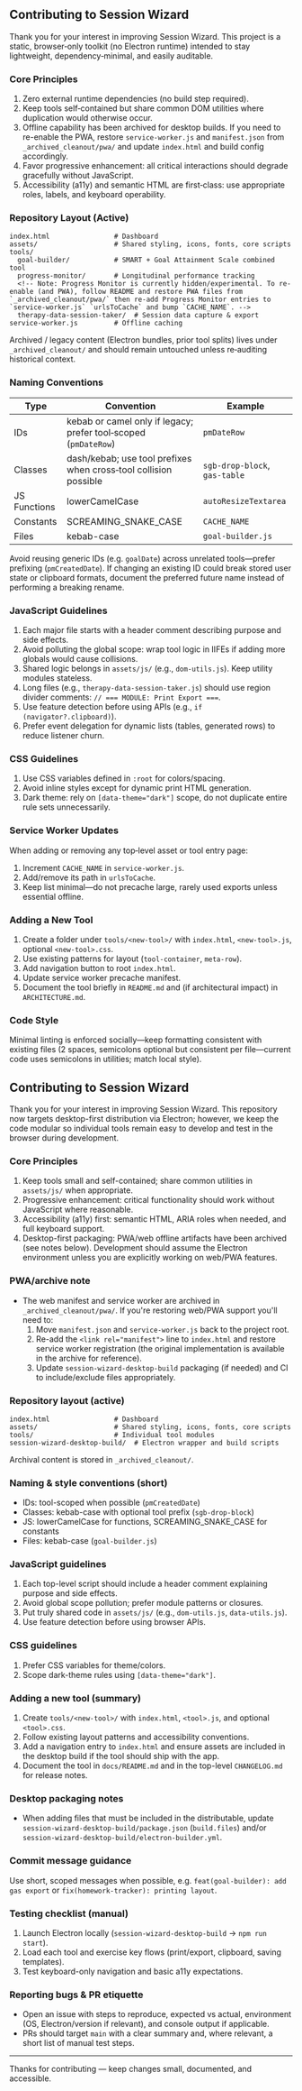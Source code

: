 ## Contributing to Session Wizard

Thank you for your interest in improving Session Wizard. This project is a static, browser‑only toolkit (no Electron runtime) intended to stay lightweight, dependency‑minimal, and easily auditable.

### Core Principles
1. Zero external runtime dependencies (no build step required).
2. Keep tools self‑contained but share common DOM utilities where duplication would otherwise occur.
3. Offline capability has been archived for desktop builds. If you need to re-enable the PWA, restore `service-worker.js` and `manifest.json` from `_archived_cleanout/pwa/` and update `index.html` and build config accordingly.
4. Favor progressive enhancement: all critical interactions should degrade gracefully without JavaScript.
5. Accessibility (a11y) and semantic HTML are first‑class: use appropriate roles, labels, and keyboard operability.

### Repository Layout (Active)
```
index.html                # Dashboard
assets/                   # Shared styling, icons, fonts, core scripts
tools/
  goal-builder/           # SMART + Goal Attainment Scale combined tool
  progress-monitor/       # Longitudinal performance tracking
  <!-- Note: Progress Monitor is currently hidden/experimental. To re-enable (and PWA), follow README and restore PWA files from `_archived_cleanout/pwa/` then re-add Progress Monitor entries to `service-worker.js` `urlsToCache` and bump `CACHE_NAME`. -->
  therapy-data-session-taker/  # Session data capture & export
service-worker.js         # Offline caching
```

Archived / legacy content (Electron bundles, prior tool splits) lives under `_archived_cleanout/` and should remain untouched unless re‑auditing historical context.

### Naming Conventions
| Type | Convention | Example |
|------|------------|---------|
| IDs  | kebab or camel only if legacy; prefer tool‑scoped (`pmDateRow`) | `pmDateRow` |
| Classes | dash/kebab; use tool prefixes when cross‑tool collision possible | `sgb-drop-block`, `gas-table` |
| JS Functions | lowerCamelCase | `autoResizeTextarea` |
| Constants | SCREAMING_SNAKE_CASE | `CACHE_NAME` |
| Files | kebab-case | `goal-builder.js` |

Avoid reusing generic IDs (e.g. `goalDate`) across unrelated tools—prefer prefixing (`pmCreatedDate`). If changing an existing ID could break stored user state or clipboard formats, document the preferred future name instead of performing a breaking rename.

### JavaScript Guidelines
1. Each major file starts with a header comment describing purpose and side effects.
2. Avoid polluting the global scope: wrap tool logic in IIFEs if adding more globals would cause collisions.
3. Shared logic belongs in `assets/js/` (e.g., `dom-utils.js`). Keep utility modules stateless.
4. Long files (e.g., `therapy-data-session-taker.js`) should use region divider comments: `// === MODULE: Print Export ===`.
5. Use feature detection before using APIs (e.g., `if (navigator?.clipboard)`).
6. Prefer event delegation for dynamic lists (tables, generated rows) to reduce listener churn.

### CSS Guidelines
1. Use CSS variables defined in `:root` for colors/spacing.
2. Avoid inline styles except for dynamic print HTML generation.
3. Dark theme: rely on `[data-theme="dark"]` scope, do not duplicate entire rule sets unnecessarily.

### Service Worker Updates
When adding or removing any top‑level asset or tool entry page:
1. Increment `CACHE_NAME` in `service-worker.js`.
2. Add/remove its path in `urlsToCache`.
3. Keep list minimal—do not precache large, rarely used exports unless essential offline.

### Adding a New Tool
1. Create a folder under `tools/<new-tool>/` with `index.html`, `<new-tool>.js`, optional `<new-tool>.css`.
2. Use existing patterns for layout (`tool-container`, `meta-row`).
3. Add navigation button to root `index.html`.
4. Update service worker precache manifest.
5. Document the tool briefly in `README.md` and (if architectural impact) in `ARCHITECTURE.md`.

### Code Style
Minimal linting is enforced socially—keep formatting consistent with existing files (2 spaces, semicolons optional but consistent per file—current code uses semicolons in utilities; match local style).
## Contributing to Session Wizard

Thank you for your interest in improving Session Wizard. This repository now targets desktop-first distribution via Electron; however, we keep the code modular so individual tools remain easy to develop and test in the browser during development.

### Core Principles
1. Keep tools small and self-contained; share common utilities in `assets/js/` when appropriate.
2. Progressive enhancement: critical functionality should work without JavaScript where reasonable.
3. Accessibility (a11y) first: semantic HTML, ARIA roles when needed, and full keyboard support.
4. Desktop-first packaging: PWA/web offline artifacts have been archived (see notes below). Development should assume the Electron environment unless you are explicitly working on web/PWA features.

### PWA/archive note
- The web manifest and service worker are archived in `_archived_cleanout/pwa/`. If you're restoring web/PWA support you'll need to:
  1. Move `manifest.json` and `service-worker.js` back to the project root.
  2. Re-add the `<link rel="manifest">` line to `index.html` and restore service worker registration (the original implementation is available in the archive for reference).
  3. Update `session-wizard-desktop-build` packaging (if needed) and CI to include/exclude files appropriately.

### Repository layout (active)
```
index.html                # Dashboard
assets/                   # Shared styling, icons, fonts, core scripts
tools/                    # Individual tool modules
session-wizard-desktop-build/  # Electron wrapper and build scripts
```

Archival content is stored in `_archived_cleanout/`.

### Naming & style conventions (short)
- IDs: tool-scoped when possible (`pmCreatedDate`)
- Classes: kebab-case with optional tool prefix (`sgb-drop-block`)
- JS: lowerCamelCase for functions, SCREAMING_SNAKE_CASE for constants
- Files: kebab-case (`goal-builder.js`)

### JavaScript guidelines
1. Each top-level script should include a header comment explaining purpose and side effects.
2. Avoid global scope pollution; prefer module patterns or closures.
3. Put truly shared code in `assets/js/` (e.g., `dom-utils.js`, `data-utils.js`).
4. Use feature detection before using browser APIs.

### CSS guidelines
1. Prefer CSS variables for theme/colors.
2. Scope dark-theme rules using `[data-theme="dark"]`.

### Adding a new tool (summary)
1. Create `tools/<new-tool>/` with `index.html`, `<tool>.js`, and optional `<tool>.css`.
2. Follow existing layout patterns and accessibility conventions.
3. Add a navigation entry to `index.html` and ensure assets are included in the desktop build if the tool should ship with the app.
4. Document the tool in `docs/README.md` and in the top-level `CHANGELOG.md` for release notes.

### Desktop packaging notes
- When adding files that must be included in the distributable, update `session-wizard-desktop-build/package.json` (`build.files`) and/or `session-wizard-desktop-build/electron-builder.yml`.

### Commit message guidance
Use short, scoped messages when possible, e.g. `feat(goal-builder): add gas export` or `fix(homework-tracker): printing layout`.

### Testing checklist (manual)
1. Launch Electron locally (`session-wizard-desktop-build` → `npm run start`).
2. Load each tool and exercise key flows (print/export, clipboard, saving templates).
3. Test keyboard-only navigation and basic a11y expectations.

### Reporting bugs & PR etiquette
- Open an issue with steps to reproduce, expected vs actual, environment (OS, Electron/version if relevant), and console output if applicable.
- PRs should target `main` with a clear summary and, where relevant, a short list of manual test steps.

---
Thanks for contributing — keep changes small, documented, and accessible.

